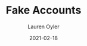 ---
title: "Fake Accounts"
author: "Lauren Oyler"
isbn: ""
isbn13: "9780008366520"
rating: "5"
publisher: "Raven Crest Books"
pages: "265"
publishYear: "2020"
read: "2021"
goodreads_id: ""
language: "en"
date: "2021-02-18"
---